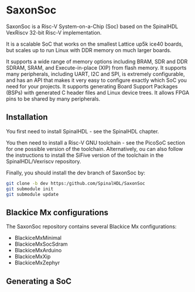 # SaxonSoc

SaxonSoc is a Risc-V System-on-a-Chip (Soc) based on the SpinalHDL VexRiscv 32-bit Risc-V implementation.

It is a scalable SoC that works on the smallest Lattice up5k ice40 boards, but scales up to run Linux with DDR memory on much larger boards.

It supports a wide range of memory options including BRAM, SDR and DDR SDRAM, SRAM, and Execute-in-place (XIP) from flash memory. It supports many peripherals, including UART, I2C and SPI, is extremely configurable, and has an API that makes it very easy to configure exactly which SoC you need for your projects. It supports generating Board Support Packages (BSPs) with generated C header files and Linux device trees. It allows FPGA pins to be shared by many peripherals.

## Installation

You first need to install SpinalHDL - see the SpinalHDL chapter.

You then need to install a Risc-V GNU toolchain - see the PicoSoC section for one possible version of the toolchain. Alternatively, ou can also follow the instructions to install the SiFive version of the toolchain in the SpinalHDL/Vexriscv repository.

Finally, you should install the dev branch of SaxonSoc by:

```sh
git clone -b dev https:/github.com/SpinalHDL/SaxonSoc
git submodule init
git submodule update
```

## Blackice Mx configurations

The SaxonSoc repository contains several Blackice Mx configurations:

- BlackiceMxMinimal
- BlackiceMxSocSdram
- BlackiceMxArduino
- BlackiceMxXip
- BlackiceMxZephyr

## Generating a SoC




